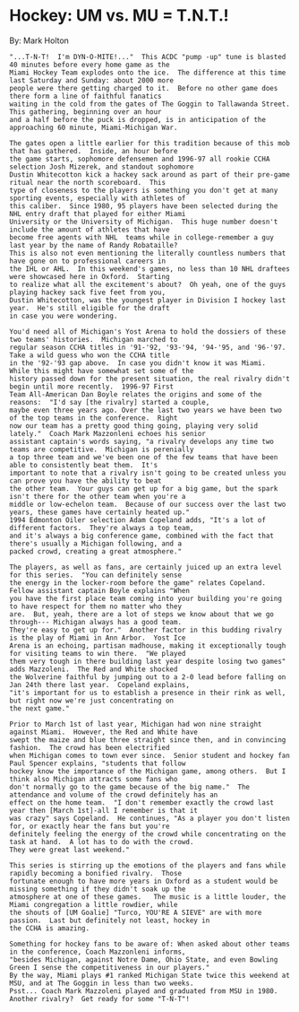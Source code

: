 # Hockey:  UM vs. MU = T.N.T.!
By:  Mark Holton

	"...T-N-T!  I'm DYN-O-MITE!..."  This ACDC "pump -up" tune is blasted 40 minutes before every home game as the  
	Miami Hockey Team explodes onto the ice.  The difference at this time last Saturday and Sunday: about 2000 more  
	people were there getting charged to it.  Before no other game does there form a line of faithful fanatics  
	waiting in the cold from the gates of The Goggin to Tallawanda Street.  This gathering, beginning over an hour  
	and a half before the puck is dropped, is in anticipation of the approaching 60 minute, Miami-Michigan War.
	
	The gates open a little earlier for this tradition because of this mob that has gathered.  Inside, an hour before  
	the game starts, sophomore defensemen and 1996-97 all rookie CCHA selection Josh Mizerek, and standout sophomore  
	Dustin Whitecotton kick a hackey sack around as part of their pre-game ritual near the north scoreboard.  This  
	type of closeness to the players is something you don't get at many sporting events, especially with athletes of  
	this caliber.  Since 1980, 95 players have been selected during the NHL entry draft that played for either Miami  
	University or the University of Michigan.  This huge number doesn't include the amount of athletes that have  
	become free agents with NHL  teams while in college-remember a guy last year by the name of Randy Robataille?  
	This is also not even mentioning the literally countless numbers that have gone on to professional careers in  
	the IHL or AHL.  In this weekend's games, no less than 10 NHL draftees were showcased here in Oxford.  Starting  
	to realize what all the excitement's about?  Oh yeah, one of the guys playing hackey sack five feet from you,  
	Dustin Whitecotton, was the youngest player in Division I hockey last year.  He's still eligible for the draft  
	in case you were wondering.
	
	You'd need all of Michigan's Yost Arena to hold the dossiers of these two teams' histories.  Michigan marched to  
	regular season CCHA titles in '91-'92, '93-'94, '94-'95, and '96-'97.  Take a wild guess who won the CCHA title  
	in the '92-'93 gap above.  In case you didn't know it was Miami.  While this might have somewhat set some of the  
	history passed down for the present situation, the real rivalry didn't begin until more recently.  1996-97 First  
	Team All-American Dan Boyle relates the origins and some of the reasons:  "I'd say [the rivalry] started a couple,  
	maybe even three years ago. Over the last two years we have been two of the top teams in the conference.  Right  
	now our team has a pretty good thing going, playing very solid lately."  Coach Mark Mazzonleni echoes his senior  
	assistant captain's words saying, "a rivalry develops any time two teams are competitive.  Michigan is perenially  
	a top three team and we've been one of the few teams that have been able to consistently beat them.  It's  
	important to note that a rivalry isn't going to be created unless you can prove you have the ability to beat  
	the other team.  Your guys can get up for a big game, but the spark isn't there for the other team when you're a  
	middle or low-echelon team.  Because of our success over the last two years, these games have certainly heated up."  
	1994 Edmonton Oiler selection Adam Copeland adds, "It's a lot of different factors.  They're always a top team,  
	and it's always a big conference game, combined with the fact that there's usually a Michigan following, and a  
	packed crowd, creating a great atmosphere."
	
	The players, as well as fans, are certainly juiced up an extra level for this series.  "You can definitely sense  
	the energy in the locker-room before the game" relates Copeland.  Fellow assistant captain Boyle explains "When  
	you have the first place team coming into your building you're going to have respect for them no matter who they  
	are.  But, yeah, there are a lot of steps we know about that we go through--- Michigan always has a good team.  
	They're easy to get up for."  Another factor in this budding rivalry is the play of Miami in Ann Arbor.  Yost Ice  
	Arena is an echoing, partisan madhouse, making it exceptionally tough for visiting teams to win there.  "We played  
	them very tough in there building last year despite losing two games" adds Mazzoleni.  The Red and White shocked  
	the Wolverine faithful by jumping out to a 2-0 lead before falling on Jan 24th there last year.  Copeland explains,  
	"it's important for us to establish a presence in their rink as well, but right now we're just concentrating on  
	the next game."
	
	Prior to March 1st of last year, Michigan had won nine straight against Miami.  However, the Red and White have  
	swept the maize and blue three straight since then, and in convincing fashion.  The crowd has been electrified  
	when Michigan comes to town ever since.  Senior student and hockey fan Paul Spencer explains, "students that follow  
	hockey know the importance of the Michigan game, among others.  But I think also Michigan attracts some fans who  
	don't normally go to the game because of the big name."  The attendance and volume of the crowd definitely has an  
	effect on the home team.  "I don't remember exactly the crowd last year then [March 1st]-all I remember is that it  
	was crazy" says Copeland.  He continues, "As a player you don't listen for, or exactly hear the fans but you're  
	definitely feeling the energy of the crowd while concentrating on the task at hand.  A lot has to do with the crowd.  
	They were great last weekend." 
	
	This series is stirring up the emotions of the players and fans while rapidly becoming a bonified rivalry.  Those  
	fortunate enough to have more years in Oxford as a student would be missing something if they didn't soak up the  
	atmosphere at one of these games.   The music is a little louder, the Miami congregation a little rowdier, while  
	the shouts of [UM Goalie] "Turco, YOU'RE A SIEVE" are with more passion.  Last but definitely not least, hockey in  
	the CCHA is amazing.  
	
	Something for hockey fans to be aware of: When asked about other teams in the conference, Coach Mazzonleni informs,  
	"besides Michigan, against Notre Dame, Ohio State, and even Bowling Green I sense the competitiveness in our players."  
	By the way, Miami plays #1 ranked Michigan State twice this weekend at MSU, and at The Goggin in less than two weeks.  
	Psst... Coach Mark Mazzoleni played and graduated from MSU in 1980.  Another rivalry?  Get ready for some "T-N-T"!
	
	
